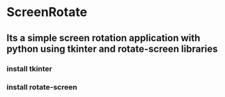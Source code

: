 # ScreenRotate

## Its a simple screen rotation application with python using tkinter and rotate-screen libraries
### install tkinter
### install rotate-screen
